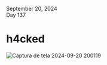 September 20, 2024<br>
Day 137<br>

<h1>h4cked</h1>

![Captura de tela 2024-09-20 200119](https://github.com/user-attachments/assets/216a1313-afd9-4d8e-ab25-d71539f52951)
